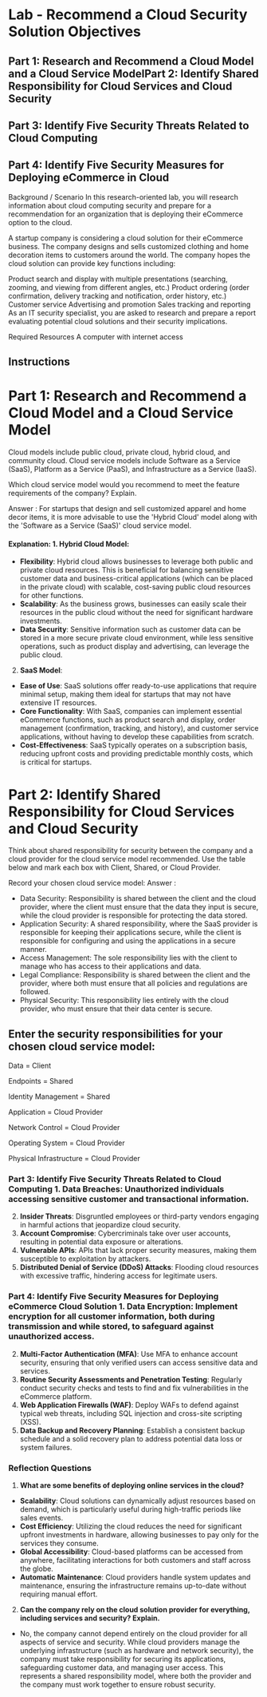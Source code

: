 # Lab - Recommend a Cloud Security Solution Objectives


## Part 1: Research and Recommend a Cloud Model and a Cloud Service ModelPart 2: Identify Shared Responsibility for Cloud Services and Cloud Security

## Part 3: Identify Five Security Threats Related to Cloud Computing

## Part 4: Identify Five Security Measures for Deploying eCommerce in Cloud

Background / Scenario
In this research-oriented lab, you will research information about cloud computing security and prepare for a recommendation for an organization that is deploying their eCommerce option to the cloud.

A startup company is considering a cloud solution for their eCommerce business. The company designs and sells customized clothing and home decoration items to customers around the world. The company hopes the cloud solution can provide key functions including:

Product search and display with multiple presentations (searching, zooming, and viewing from different angles, etc.)
Product ordering (order confirmation, delivery tracking and notification, order history, etc.)
Customer service
Advertising and promotion
Sales tracking and reporting
As an IT security specialist, you are asked to research and prepare a report evaluating potential cloud solutions and their security implications.

Required Resources
A computer with internet access

## Instructions

# Part 1: Research and Recommend a Cloud Model and a Cloud Service Model
Cloud models include public cloud, private cloud, hybrid cloud, and community cloud. Cloud service models include Software as a Service (SaaS), Platform as a Service (PaaS), and Infrastructure as a Service (IaaS).

Which cloud service model would you recommend to meet the feature requirements of the company? Explain.

Answer : 
For startups that design and sell customized apparel and home decor items, it is more advisable to use the 'Hybrid Cloud' model along with the 'Software as a Service (SaaS)' cloud service model.

#### Explanation: 1. **Hybrid Cloud Model**: 
- **Flexibility**: Hybrid cloud allows businesses to leverage both public and private cloud resources. This is beneficial for balancing sensitive customer data and business-critical applications (which can be placed in the private cloud) with scalable, cost-saving public cloud resources for other functions.
- **Scalability**: As the business grows, businesses can easily scale their resources in the public cloud without the need for significant hardware investments.
- **Data Security**: Sensitive information such as customer data can be stored in a more secure private cloud environment, while less sensitive operations, such as product display and advertising, can leverage the public cloud.

2. **SaaS Model**: 
- **Ease of Use**: SaaS solutions offer ready-to-use applications that require minimal setup, making them ideal for startups that may not have extensive IT resources.
- **Core Functionality**: With SaaS, companies can implement essential eCommerce functions, such as product search and display, order management (confirmation, tracking, and history), and customer service applications, without having to develop these capabilities from scratch.
- **Cost-Effectiveness**: SaaS typically operates on a subscription basis, reducing upfront costs and providing predictable monthly costs, which is critical for startups.

# Part 2: Identify Shared Responsibility for Cloud Services and Cloud Security
Think about shared responsibility for security between the company and a cloud provider for the cloud service model recommended. Use the table below and mark each box with Client, Shared, or Cloud Provider.

Record your chosen cloud service model:
Answer : 

- Data Security: Responsibility is shared between the client and the cloud provider, where the client must ensure that the data they input is secure, while the cloud provider is responsible for protecting the data stored.
- Application Security: A shared responsibility, where the SaaS provider is responsible for keeping their applications secure, while the client is responsible for configuring and using the applications in a secure manner.
- Access Management: The sole responsibility lies with the client to manage who has access to their applications and data.
- Legal Compliance: Responsibility is shared between the client and the provider, where both must ensure that all policies and regulations are followed.
- Physical Security: This responsibility lies entirely with the cloud provider, who must ensure that their data center is secure.

## Enter the security responsibilities for your chosen cloud service model:

Data = Client

Endpoints = Shared

Identity Management = Shared

Application = Cloud Provider

Network Control = Cloud Provider

Operating System = Cloud Provider

Physical Infrastructure = Cloud Provider

### Part 3: Identify Five Security Threats Related to Cloud Computing 1. **Data Breaches**: Unauthorized individuals accessing sensitive customer and transactional information.
2. **Insider Threats**: Disgruntled employees or third-party vendors engaging in harmful actions that jeopardize cloud security.
3. **Account Compromise**: Cybercriminals take over user accounts, resulting in potential data exposure or alterations.
4. **Vulnerable APIs**: APIs that lack proper security measures, making them susceptible to exploitation by attackers.
5. **Distributed Denial of Service (DDoS) Attacks**: Flooding cloud resources with excessive traffic, hindering access for legitimate users.

### Part 4: Identify Five Security Measures for Deploying eCommerce Cloud Solution 1. **Data Encryption**: Implement encryption for all customer information, both during transmission and while stored, to safeguard against unauthorized access.
2. **Multi-Factor Authentication (MFA)**: Use MFA to enhance account security, ensuring that only verified users can access sensitive data and services.
3. **Routine Security Assessments and Penetration Testing**: Regularly conduct security checks and tests to find and fix vulnerabilities in the eCommerce platform.
4. **Web Application Firewalls (WAF)**: Deploy WAFs to defend against typical web threats, including SQL injection and cross-site scripting (XSS).
5. **Data Backup and Recovery Planning**: Establish a consistent backup schedule and a solid recovery plan to address potential data loss or system failures.

### Reflection Questions 
1. **What are some benefits of deploying online services in the cloud?** 
- **Scalability**: Cloud solutions can dynamically adjust resources based on demand, which is particularly useful during high-traffic periods like sales events.
 - **Cost Efficiency**: Utilizing the cloud reduces the need for significant upfront investments in hardware, allowing businesses to pay only for the services they consume.
 - **Global Accessibility**: Cloud-based platforms can be accessed from anywhere, facilitating interactions for both customers and staff across the globe.
 - **Automatic Maintenance**: Cloud providers handle system updates and maintenance, ensuring the infrastructure remains up-to-date without requiring manual effort.

2. **Can the company rely on the cloud solution provider for everything, including services and security? Explain.** 
- No, the company cannot depend entirely on the cloud provider for all aspects of service and security. While cloud providers manage the underlying infrastructure (such as hardware and network security), the company must take responsibility for securing its applications, safeguarding customer data, and managing user access. This represents a shared responsibility model, where both the provider and the company must work together to ensure robust security.